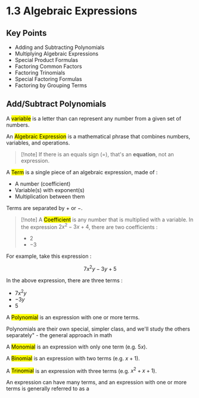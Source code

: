 # 1.3 Algebraic Expressions

## Key Points

- Adding and Subtracting Polynomials
- Multiplying Algebraic Expressions
- Special Product Formulas
- Factoring Common Factors
- Factoring Trinomials
- Special Factoring Formulas
- Factoring by Grouping Terms

## Add/Subtract Polynomials

A <mark class="hltr-trippy">variable</mark> is a letter than can represent any number from a given set of numbers.

An <mark class="hltr-trippy">Algebraic Expression</mark> is a mathematical phrase that combines numbers, variables, and operations.

> [!note] If there is an equals sign ($=$), that's an **equation**, not an expression.

A <mark class="hltr-trippy">Term</mark> is a single piece of an algebraic expression, made of :
- A number (coefficient)
- Variable(s) with exponent(s)
- Multiplication between them

Terms are separated by $+$ or $-$.

> [!note] A <mark class="hltr-trippy">Coefficient</mark> is any number that is multiplied with a variable.
> In the expression $2x^2 - 3x + 4$, there are two coefficients :
> - $2$
> - $-3$

For example, take this expression :

$$
7x^2y - 3y +5
$$

In the above expression, there are three terms :
- $7x^2y$
- $-3y$
- $5$

A <mark class="hltr-trippy">Polynomial</mark> is an expression with one or more terms.

Polynomials are their own special, simpler class, and we'll study the others separately" - the general approach in math

A <mark class="hltr-trippy">Monomial</mark> is an expression with only one term (e.g. $5x$).

A <mark class="hltr-trippy">Binomial</mark> is an expression with two terms (e.g. $x + 1$).

A <mark class="hltr-trippy">Trinomial</mark> is an expression with three terms (e.g. $x^2 + x + 1$).

An expression can have many terms, and an expression with one or more terms is generally referred to as a


